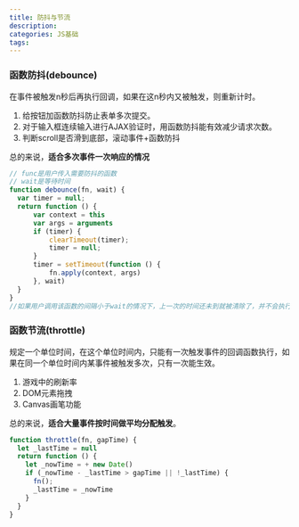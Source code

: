 ```yaml
---
title: 防抖与节流
description:
categories: JS基础
tags:
--- 
```

### 函数防抖(debounce)
在事件被触发n秒后再执行回调，如果在这n秒内又被触发，则重新计时。
1. 给按钮加函数防抖防止表单多次提交。
2. 对于输入框连续输入进行AJAX验证时，用函数防抖能有效减少请求次数。
3. 判断scroll是否滑到底部，滚动事件+函数防抖   
 
总的来说，**适合多次事件一次响应的情况**
````javascript
// func是用户传入需要防抖的函数
// wait是等待时间
function debounce(fn, wait) {
  var timer = null;
  return function () {
      var context = this
      var args = arguments
      if (timer) {
          clearTimeout(timer);
          timer = null;
      }
      timer = setTimeout(function () {
          fn.apply(context, args)
      }, wait)
  }
}
//如果用户调用该函数的间隔小于wait的情况下，上一次的时间还未到就被清除了，并不会执行函数
````

### 函数节流(throttle)
规定一个单位时间，在这个单位时间内，只能有一次触发事件的回调函数执行，如果在同一个单位时间内某事件被触发多次，只有一次能生效。
1. 游戏中的刷新率
2. DOM元素拖拽
3. Canvas画笔功能  

总的来说，**适合大量事件按时间做平均分配触发**。
````javascript
function throttle(fn, gapTime) {
  let _lastTime = null
  return function () {
    let _nowTime = + new Date()
    if (_nowTime - _lastTime > gapTime || !_lastTime) {
      fn();
      _lastTime = _nowTime
    }
  }
}
````